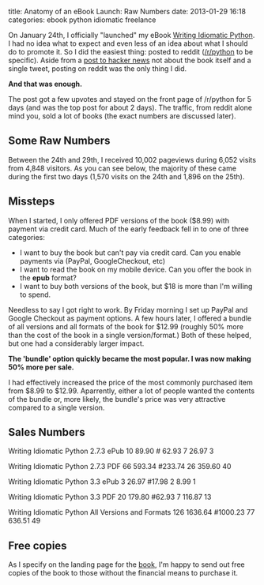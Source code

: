 title: Anatomy of an eBook Launch: Raw Numbers
date: 2013-01-29 16:18
categories: ebook python idiomatic freelance

On January 24th, I officially "launched" my eBook [Writing Idiomatic Python](www.jeffknupp.com/writing-idiomatic-python-ebook). I had no idea what to expect and even less of an idea about what I should do to promote it. So I did the easiest thing: posted to reddit ([/r/python](http://www.reddit.com/r/python/) to be specific). Aside from a [post to hacker news](http://news.ycombinator.com/item?id=5112211) not about the book itself and a single tweet, posting on reddit was the only thing I did.

**And that was enough.**

The post got a few upvotes and stayed on the front page of /r/python for 5 days
(and was the top post for about 2 days). The traffic, from reddit alone mind
you, sold a lot of books (the exact numbers are discussed later).

<!--more-->

## Some Raw Numbers

Between the 24th and 29th, I received 10,002 pageviews during 6,052 visits from
4,848 visitors. As you can see below, the majority of these came during the first two days (1,570
visits on the 24th and 1,896 on the 25th).

## Missteps

When I started, I only offered PDF versions of the book ($8.99) with payment via credit
card. Much of the early feedback fell in to one of three categories:

* I want to buy the book but can't pay via credit card. Can you enable payments
    via (PayPal, GoogleCheckout, etc)
* I want to read the book on my mobile device. Can you offer the book in the
    **epub** format?
* I want to buy both versions of the book, but $18 is more than I'm willing to
    spend.

Needless to say I got right to work. By Friday morning I set up PayPal and
Google Checkout as payment options. A few hours later, I offered a bundle of all
versions and all formats of the book for $12.99 (roughly 50% more than the cost
of the book in a single version/format.) Both of these helped, but one had a
considerably larger impact.

**The 'bundle' option quickly became the most popular. I was now making 50% more per sale.**

I had effectively increased the price of the most commonly purchased item from $8.99 to $12.99.
Aparrently, either a lot of people wanted the contents of the bundle or, more
likely, the bundle's price was very attractive compared to a single version.

## Sales Numbers

Writing Idiomatic Python 2.7.3 ePub	10 89.90 # 62.93 7 26.97 3

Writing Idiomatic Python 2.7.3 PDF	66 593.34 #233.74 26 359.60 40

Writing Idiomatic Python 3.3 ePub	3 26.97 #17.98 2 8.99 1

Writing Idiomatic Python 3.3 PDF	20 179.80 #62.93 7 116.87 13

Writing Idiomatic Python All Versions and Formats	126 1636.64 #1000.23 77 636.51 49

## Free copies

As I specify on the landing page for the 
 [book](www.jeffknupp.com/writing-idiomatic-python-ebook), I'm happy to send out
free copies of the book to those without the financial means to purchase it. 
